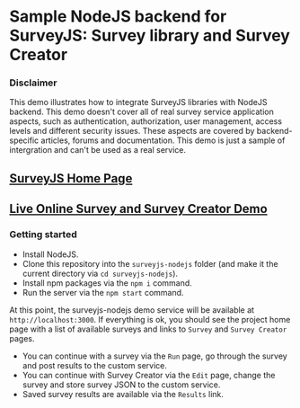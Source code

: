 # Sample NodeJS backend for SurveyJS: Survey library and Survey Creator


### Disclaimer
This demo illustrates how to integrate SurveyJS libraries with NodeJS backend. This demo doesn't cover all of real survey service application aspects, such as authentication, authorization, user management, access levels and different security issues. These aspects are covered by backend-specific articles, forums and documentation. This demo is just a sample of intergration and can't be used as a real service.

## [SurveyJS Home Page](https://surveyjs.io/Examples/Service/)

## [Live Online Survey and Survey Creator Demo](https://surveyjs-nodejs.herokuapp.com/)


### Getting started
- Install NodeJS.
- Clone this repository into the `surveyjs-nodejs` folder (and make it the current directory via `cd surveyjs-nodejs`).
- Install npm packages via the `npm i` command.
- Run the server via the `npm start` command.

At this point, the surveyjs-nodejs demo service will be available at `http://localhost:3000`.
If everything is ok, you should see the project home page with a list of available surveys and links to `Survey` and `Survey Creator` pages.
- You can continue with a survey via the `Run` page, go through the survey and post results to the custom service.
- You can continue with Survey Creator via the `Edit` page, change the survey and store survey JSON to the custom service.
- Saved survey results are available via the `Results` link.


